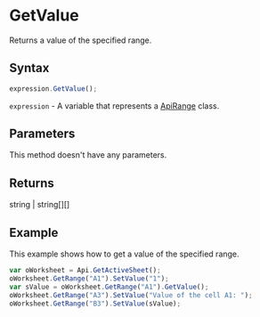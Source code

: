 # GetValue

Returns a value of the specified range.

## Syntax

```javascript
expression.GetValue();
```

`expression` - A variable that represents a [ApiRange](../ApiRange.md) class.

## Parameters

This method doesn't have any parameters.

## Returns

string \| string[][]

## Example

This example shows how to get a value of the specified range.

```javascript editor-xlsx
var oWorksheet = Api.GetActiveSheet();
oWorksheet.GetRange("A1").SetValue("1");
var sValue = oWorksheet.GetRange("A1").GetValue();
oWorksheet.GetRange("A3").SetValue("Value of the cell A1: ");
oWorksheet.GetRange("B3").SetValue(sValue);
```
